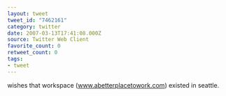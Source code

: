```yaml
---
layout: tweet
tweet_id: "7462161"
category: twitter
date: 2007-03-13T17:41:08.000Z
source: Twitter Web Client
favorite_count: 0
retweet_count: 0
tags:
- tweet
---
```


wishes that workspace (www.abetterplacetowork.com) existed in seattle.
